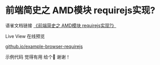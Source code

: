 # 前端简史之 AMD模块 requirejs实现?
语雀文档链接
[《前端简史之 AMD模块 requirejs实现?》](https://www.yuque.com/u21754242/zpfeub/hwpgufts6yz0uyy0?singleDoc)

Live View 在线预览

[github.io/example-browser-requirejs](https://github262302.github.io/example-browser-requirejs)

示例代码 觉得有用 给个🌟 谢谢！
